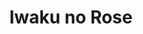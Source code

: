 --- 
title: "Iwaku no Rose"
publishdate: "2019-6-15T16:48:46+02:00"
src: "https://365manga.net/manga/iwaku-no-rose"
image: "https://data.365manga.net/images/thumbnails/16046-iwaku-no-rose.jpg"
description: "A mysterious painting of woman arrives at the antique shop Rose."
---